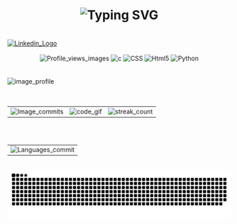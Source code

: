 <h1 align = "center">
<img src="https://readme-typing-svg.demolab.com?font=Fira+Code&size=35&center=true&vCenter=true&width=500&height=70&duration=3000&lines=Hi+Guys+👋;+I+am+Gayatri;" alt="Typing SVG" >
</h1>
<br>
<div style= "display:inline-block;" align="center">
<div>
 <a href= "https://www.linkedin.com/in/gayatri-ganta-7ba74b24b/" align = "center"><img src = "https://github.com/Gayatri-14/Gayatri-14/assets/120878041/20011ef2-0183-4ceb-b819-45ec2a5606ef" alt = "Linkedin_Logo" align= "center" height = 10% width = 10%>
 </a>
</div>
</div>
<br>
<br>
<div style="inline-block;" align = "center">
<div>
    <img src = "https://views.gonzalohirsch.com/gh?user=Gayatri-14" alt="Profile_views_images" height=16% width = 16%>
    <img src = "https://img.shields.io/badge/c-%2300599C.svg?style=flat-square&logo=c&logoColor=white" height = 6% width = 6% alt = "c">
    <img src = "https://img.shields.io/badge/css3-%231572B6.svg?style=flat-square&logo=css3&logoColor=white" height = 10% width = 10% alt = "CSS">
    <img src = "https://img.shields.io/badge/html5-%23E34F26.svg?style=flat-square&logo=html5&logoColor=white" height = 10% width = 10% alt = "Html5">
    <img src = "https://img.shields.io/badge/python-3670A0?style=flat-square&logo=python&logoColor=ffdd54" height = 10% width = 10% alt = "Python">

</div>
</div>
<br>
<br>
<img src = "https://github.com/Gayatri-14/Gayatri-14/assets/120878041/533483ca-4597-4c08-aa10-a47533c46050" alt = "image_profile" height = 40% width = 100% align = "center">
<br>
<br><br>
<table align = "center">
  <tr>
    <td>
       <img src = "https://github-readme-stats.vercel.app/api?username=Gayatri-14&theme=tokyonight&show_icons=true&hide_border=false&count_private=false" alt = "Image_commits">
    </td>
    <td>
      <img src ="https://github.com/Gayatri-14/Gayatri-14/assets/120878041/440cd0c4-ebb9-4666-b29b-84f7f7579ac7" alt = "code_gif">
    </td>
    <td> 
      <img src = "https://github-readme-streak-stats.herokuapp.com/?user=Gayatri-14&theme=tokyonight&hide_border=false" alt ="streak_count">
    </td>
  </tr>
</table>
<br> 
<br>
<table align = "center">
  <tr>
    <td> 
      <img src = "https://github-readme-stats.vercel.app/api/top-langs/?username=Gayatri-14&theme=tokyonight&show_icons=true&hide_border=true&layout=compact"  alt = "Languages_commit">
    </td>
  </tr>
</table>
<br>
<img src = "https://github.com/Gayatri-14/Gayatri-14/blob/output/github-snake-dark.svg" alt = "status_of_read_me">
